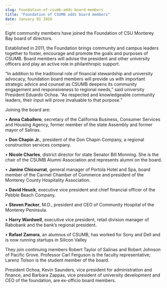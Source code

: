 ```yaml
---
slug: foundation-of-csumb-adds-board-members
title: "Foundation of CSUMB adds board members"
date: January 01 2020
---
```


 
<p>
  Eight community members have joined the Foundation of CSU Monterey Bay board
  of directors.
</p>
<p>
  Established in 2011, the Foundation brings community and campus leaders
  together to foster, encourage and promote the goals and purposes of CSUMB.
  Board members will advise the president and other university officers and play
  an active role in philanthropic support.
</p>
<p>
  “In addition to the traditional role of financial stewardship and university
  advocacy, foundation board members will provide us with important strategic
  advice and counsel as CSUMB deepens its community engagement and
  responsiveness to regional needs,” said university President Eduardo Ochoa.
  “As respected and knowledgeable community leaders, their input will prove
  invaluable to that purpose.”
</p>
<p>Joining the board are:</p>
<p>
  • <strong>Anna Caballero</strong>, secretary of the California Business,
  Consumer Services and Housing Agency, former member of the state Assembly and
  former mayor of Salinas.
</p>
<p>
  • <strong>Don Chapin Jr.</strong>, president of the Don Chapin Company, a
  regional construction services company.
</p>
<p>
  • <strong>Nicole Charles</strong>, district director for state Senator Bill
  Monning. She is the chair of the CSUMB Alumni Association and represents
  alumni on the board.
</p>
<p>
  • <strong>Janine Chicourrat</strong>, general manager of Portola Hotel and
  Spa, board member of the Carmel Chamber of Commerce and president of the
  Monterey County Hospitality Association.
</p>
<p>
  • <strong>David Heuck</strong>, executive vice president and chief financial
  officer of the Pebble Beach Company.
</p>
<p>
  • <strong>Steven Packer</strong>, M.D., president and CEO of Community
  Hospital of the Monterey Peninsula.
</p>
<p>
  • <strong>Harry Wardwell</strong>, executive vice president, retail division
  manager of Rabobank and the bank’s regional president.
</p>
<p>
  • <strong>Rafael Zamora</strong>, an alumnus of CSUMB, has worked for Sony and
  Dell and is now running startups in Silicon Valley
</p>
<p>
  They join continuing members Robert Taylor of Salinas and Robert Johnson of
  Pacific Grove. Professor Carl Ferguson is the faculty representative; Larenz
  Tolson is the student member of the board.
</p>
<p>
  President Ochoa, Kevin Saunders, vice president for administration and
  finance, and Barbara Zappas, vice president of university development and CEO
  of the foundation, are ex-officio board members.
</p>
<p></p>
 
